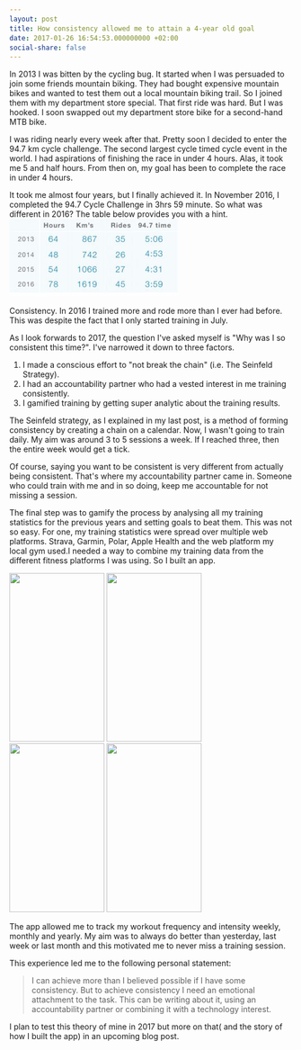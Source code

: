 ```yaml
---
layout: post
title: How consistency allowed me to attain a 4-year old goal
date: 2017-01-26 16:54:53.000000000 +02:00
social-share: false
---
```

In 2013 I was bitten by the cycling bug. It started when I was persuaded to join some friends mountain biking. They had bought expensive mountain bikes and wanted to test them out a local mountain biking trail. So I joined them with my department store special. 
That first ride was hard. But I was hooked. I soon swapped out my department store bike for a second-hand MTB bike.

I was riding nearly every week after that. Pretty soon I decided to enter the 94.7 km cycle challenge. The second largest cycle timed cycle event in the world. I had aspirations of finishing the race in under 4 hours. Alas, it took me 5 and half hours. From then on, my goal has been to complete the race in under 4 hours.

It took me almost four years, but I finally achieved it. In November 2016, I completed the 94.7 Cycle Challenge in 3hrs 59 minute. So what was different in 2016? The table below provides you with a hint.
![Strava](/assets/images/Strava-Stats.jpg)


Consistency. In 2016 I trained more and rode more than I ever had before. This was despite the fact that I only started training in July.

As I look forwards to 2017, the question I've asked myself is "Why was I so consistent this time?". 
I've narrowed it down to three factors.
1. I made a conscious effort to "not break the chain" (i.e. The Seinfeld Strategy).
2. I had an accountability partner who had a vested interest in me training consistently.
3. I gamified training by getting super analytic about the training results.


The Seinfeld strategy, as I explained in my last post, is a method of forming consistency by creating a chain on a calendar. Now, I wasn't going to train daily. My aim was around 3 to 5 sessions a week. If I reached three, then the entire week would get a tick.

Of course, saying you want to be consistent is very different from actually being consistent. That's where my accountability partner came in. Someone who could train with me and in so doing, keep me accountable for not missing a session.

The final step was to gamify the process by analysing all my training statistics for the previous years and setting goals to beat them. This was not so easy. For one, my training statistics were spread over multiple web platforms. Strava, Garmin, Polar, Apple Health and the web platform my local gym used.I needed a way to combine my training data from the different fitness platforms I was using. So I built an app.

<a href="http://asifhamza.com/http://asifhamza.com/wp-content/uploads/2017/01/IMG_1867.png"><img class="alignnone size-medium wp-image-374" src="{{ site.baseurl }}/assets/IMG_1867-169x300.png" alt="" width="169" height="300" /></a> <a href="http://asifhamza.com/http://asifhamza.com/wp-content/uploads/2017/01/IMG_1866.png"><img class="alignnone size-medium wp-image-373" src="{{ site.baseurl }}/assets/IMG_1866-169x300.png" alt="" width="169" height="300" /></a> <a href="http://asifhamza.com/http://asifhamza.com/wp-content/uploads/2017/01/IMG_1865.png"><img class="alignnone size-medium wp-image-372" src="{{ site.baseurl }}/assets/IMG_1865-169x300.png" alt="" width="169" height="300" /></a> <a href="http://asifhamza.com/http://asifhamza.com/wp-content/uploads/2017/01/IMG_1864.png"><img class="alignnone size-medium wp-image-371" src="{{ site.baseurl }}/assets/IMG_1864-169x300.png" alt="" width="169" height="300" /></a>

The app allowed me to track my workout frequency and intensity weekly, monthly and yearly. My aim was to always do better than yesterday, last week or last month and this motivated me to never miss a training session.

This experience led me to the following personal statement:

> I can achieve more than I believed possible if I have some consistency. But to achieve consistency I need an emotional attachment to the task. This can be writing about it, using an accountability partner or combining it with a technology interest.

I plan to test this theory of mine in 2017 but more on that( and the story of how I built the app) in an upcoming blog post.

